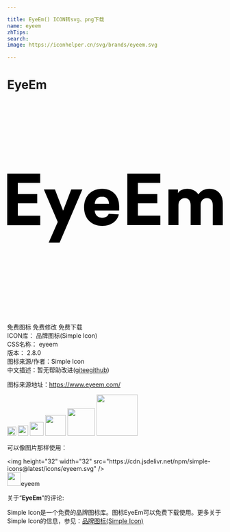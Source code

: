 ```yaml
---

title: EyeEm() ICON转svg、png下载
name: eyeem
zhTips: 
search: 
image: https://iconhelper.cn/svg/brands/eyeem.svg

---
```


# EyeEm  <small style="font-size: 60%;font-weight: 100"></small>

<div id="svg" class="svg-wrap">
<svg role="img" viewBox="0 0 24 24" xmlns="http://www.w3.org/2000/svg"><title>EyeEm icon</title><path d="M3.673 9.181v-1.04H0v5.723h3.68v-1.048H1.186v-1.378h2.158v-1.017H1.186V9.18zm2.162 6.634l2.532-5.907h-1.24l-.902 2.357-.91-2.357H4.081l1.546 3.604-1.01 2.303zm6.625-3.573v-.444c0-1.232-.75-1.966-1.89-1.966-1.179 0-2.013.78-2.013 2.058 0 1.27.834 2.058 2.043 2.058.926 0 1.684-.536 1.821-1.285l-1.124-.054c-.085.275-.337.436-.727.436-.505 0-.804-.314-.827-.803zm-1.898-1.538c.505 0 .75.314.773.796H9.743c.031-.505.345-.796.82-.796zM17.04 9.18v-1.04h-3.672v5.723h3.68v-1.048h-2.495v-1.378h2.158v-1.017h-2.158V9.18zm5.46.65c-.597 0-.987.268-1.216.628-.26-.406-.697-.627-1.24-.627s-.864.206-1.04.482v-.406h-1.056v3.956h1.117v-2.196c0-.474.268-.796.711-.796.406 0 .643.283.643.788v2.204h1.117V11.53c.046-.398.291-.658.689-.658.428 0 .658.283.658.788v2.204H24v-2.426c0-1.002-.597-1.606-1.5-1.606z"/></svg>
</div>
<detail full-name='eyeem'></detail>

<div class="detail-page">
<p>
<span><span class="badge-success badge">免费图标</span> <span class="badge-success badge">免费修改</span>  <span class="badge-success badge">免费下载</span> </span>
<br/>
<span>
ICON库：
<span class="badge-secondary badge">品牌图标(Simple Icon)</span> 
</span>
<br/>
<span>
CSS名称：
<span class="badge-secondary badge">eyeem</span> 
</span>

<br/>
<span>
版本：
<span class="badge-secondary badge">2.8.0</span> 
</span>
<br/>
<span>图标来源/作者：<span class="badge-light badge">Simple Icon</span></span> 
<br/>
<span class="zh-detail">中文描述：暂无<span class="help-link"><span>帮助改进</span>(<a href="https://gitee.com/liuwave/icon-helper/edit/master/json/brands/eyeem.json" target="_blank" rel="noopener noreferrer">gitee</a><a href="https://github.com/liuwave/icon-helper/edit/master/json/brands/eyeem.json" target="_blank" rel="noopener noreferrer">github</a></span>)</span><br/>
</p>
</div><div class="description description alert alert-light"><p>图标来源地址：<a href="https://www.eyeem.com/" target="_blank" rel="noopener noreferrer">https://www.eyeem.com/</a></p></div>
<div class="alert alert-dark">
<img height="21" width="21" src="https://cdn.jsdelivr.net/npm/simple-icons@latest/icons/eyeem.svg" />
<img height="24" width="24" src="https://cdn.jsdelivr.net/npm/simple-icons@latest/icons/eyeem.svg" />
<img height="32" width="32" src="https://cdn.jsdelivr.net/npm/simple-icons@latest/icons/eyeem.svg" />
<img height="48" width="48" src="https://cdn.jsdelivr.net/npm/simple-icons@latest/icons/eyeem.svg" />
<img height="64" width="64" src="https://cdn.jsdelivr.net/npm/simple-icons@latest/icons/eyeem.svg" />
<img height="96" width="96" src="https://cdn.jsdelivr.net/npm/simple-icons@latest/icons/eyeem.svg" />

</div>
<div>
  <p>可以像图片那样使用：    
  </p>
  <div class="alert alert-primary" style="font-size: 14px">
    &lt;img height="32" width="32" src="https://cdn.jsdelivr.net/npm/simple-icons@latest/icons/eyeem.svg" /&gt;
    <copy-btn content='<img height="32" width="32" src="https://cdn.jsdelivr.net/npm/simple-icons@latest/icons/eyeem.svg" />'></copy-btn>
  </div>
  <div class="alert alert-secondary">
    <img height="32" width="32" src="https://cdn.jsdelivr.net/npm/simple-icons@latest/icons/eyeem.svg" />eyeem
    <copy-btn content="eyeem" btn-title="复制图标名称"></copy-btn>
  </div>
</div>
<div class="icon-detail__container">
<p>关于“<b>EyeEm</b>”的评论:</p>
</div>
<Vssue title="关于“EyeEm”的评论" />
<div><p>Simple Icon是一个免费的品牌图标库。图标EyeEm可以免费下载使用。更多关于  Simple Icon的信息，参见：<a target="_blank" href="https://iconhelper.cn/brands.html">品牌图标(Simple Icon)</a>
</p></div>

